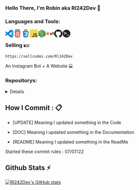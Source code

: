 ### Hello There, I'm Robin aka Rl242Dev 👋 

### Languages and Tools:

<img align="left" alt="Visual Studio Code" width="26px" src="https://raw.githubusercontent.com/github/explore/80688e429a7d4ef2fca1e82350fe8e3517d3494d/topics/visual-studio-code/visual-studio-code.png" />
<img align="left" alt="HTML5" width="26px" src="https://raw.githubusercontent.com/github/explore/80688e429a7d4ef2fca1e82350fe8e3517d3494d/topics/html/html.png" />
<img align="left" alt="CSS3" width="26px" src="https://raw.githubusercontent.com/github/explore/80688e429a7d4ef2fca1e82350fe8e3517d3494d/topics/css/css.png" />
<img align="left" alt="JavaScript" width="26px" src="https://raw.githubusercontent.com/github/explore/80688e429a7d4ef2fca1e82350fe8e3517d3494d/topics/javascript/javascript.png" />
<img align="left" alt="Node.js" width="26px" src="https://raw.githubusercontent.com/github/explore/80688e429a7d4ef2fca1e82350fe8e3517d3494d/topics/nodejs/nodejs.png" />
<img align="left" alt="Git" width="26px" src="https://raw.githubusercontent.com/github/explore/80688e429a7d4ef2fca1e82350fe8e3517d3494d/topics/git/git.png" />
<img align="left" alt="GitHub" width="26px" src="https://raw.githubusercontent.com/github/explore/78df643247d429f6cc873026c0622819ad797942/topics/github/github.png" />
<img align="left" alt="Terminal" width="26px" src="https://raw.githubusercontent.com/github/explore/80688e429a7d4ef2fca1e82350fe8e3517d3494d/topics/terminal/terminal.png" />

<br />

### Selling 💵: 

    https://sellcodes.com/Rl242Dev

An Instagram Bot + A Website 💻

### Repositorys: 

<details>

## Stink : [<img align="left" width="26px" src="https://raw.githubusercontent.com/github/explore/78df643247d429f6cc873026c0622819ad797942/topics/github/github.png">][Stink] 💻
   Stink is an application develloped by [Nefta] and me.
   
   Working : ✔
   
   Status : Abandoned
## Covid-Prevention : [<img align="left" width="26px" src="https://raw.githubusercontent.com/github/explore/78df643247d429f6cc873026c0622819ad797942/topics/github/github.png">][Covid] 😷
   A module that i've created for a project.
   
   Working : ✔
   
   Status : Finished
## Pythagore Solver : [<img align="left" width="26px" src="https://raw.githubusercontent.com/github/explore/78df643247d429f6cc873026c0622819ad797942/topics/github/github.png">][Pythagore] 🎓
   A solver for Pythagore Problems, project for school.
   
   Working : ✔
   
   Status : Finished
## Website : [<img align="left" width="26px" src="https://raw.githubusercontent.com/github/explore/78df643247d429f6cc873026c0622819ad797942/topics/github/github.png">][Site] 🌐
   The code of my Website. 
   
   Working : ✔
   
   Status : Working On
## LifeMotto : [<img align="left" width="26px" src="https://raw.githubusercontent.com/github/explore/78df643247d429f6cc873026c0622819ad797942/topics/github/github.png">][LifeMotto] 💭
   A LifeMotto but the programming Version.
   
   Working : ✔
   
   Status : Finished
## AverageCalculator : [<img align="left" width="26px" src="https://raw.githubusercontent.com/github/explore/78df643247d429f6cc873026c0622819ad797942/topics/github/github.png">][Virus] 📊
   An Calculator for Averages, project for school.
   
   Working : ✔
   
   Status: Finished
## Virus : [<img align="left" width="26px" src="https://raw.githubusercontent.com/github/explore/78df643247d429f6cc873026c0622819ad797942/topics/github/github.png">][Virus] ❌ 
   Virus that i've created,
   
      - IncognitoMode
      
      - ReplicateDosTool
      
      - IpGrefferVirus
      
      - ReplicateVirus
   
   Working : ✔
   
   Status : Finished
## IpSelect : [<img align="left" width="26px" src="https://raw.githubusercontent.com/github/explore/78df643247d429f6cc873026c0622819ad797942/topics/github/github.png">][IpSelector]📶                  
Explenation of mysql-python + simple project for showing

   Working : ✔

   Status : Finished
   
 ## ArmaDashboard : [<img align="left" width="26px" src="https://raw.githubusercontent.com/github/explore/78df643247d429f6cc873026c0622819ad797942/topics/github/github.png">][ArmaDashBoard]📄
 A DashBoard for Arma 3 Databases, explained how to use Symfony + MySql
 
   Working : ✔
 
   Status : Finished
   
## SqlInsert : [<img align="left" width="26px" src="https://raw.githubusercontent.com/github/explore/78df643247d429f6cc873026c0622819ad797942/topics/github/github.png">][SqlInsert]📦
A Python file used to insert data easily in your sql tables.

   Working : ✔
   
   Status : Finished
   
</details>

## How I Commit : 📋

   - [UPDATE] Meaning I updated something in the Code

   - [DOC] Meaning I updated something in the Documentation

   - [README] Meaning I updated something in the ReadMe

Started these commit rules : 07/07/22

## Github Stats :zap:

  [![Rl242Dev's GitHub stats](https://github-readme-stats.vercel.app/api?username=Rl242Dev)](https://github.com/anuraghazra/github-readme-stats)



[Website]: https://rl242dev.github.io/Rl242.github.io/
[Covid]: https://github.com/Rl242Dev/Covid-Prevention
[Stink]: https://github.com/Rl242Dev/Stink
[Pythagore]: https://github.com/Rl242Dev/PythagoreSolver
[LifeMotto]: https://github.com/Rl242Dev/LifeMotto
[Average]: https://github.com/Rl242Dev/AverageCalculator
[Virus]: https://github.com/Rl242Dev/Virus
[Site]: https://github.com/Rl242Dev/Rl242.github.io
[Nefta]: https://github.com/Neftaaa
[IpSelector]: https://github.com/Rl242Dev/IpSelector
[ArmaDashBoard]: https://github.com/Rl242Dev/ArmaDashboard
[SqlInsert]: https://github.com/Rl242Dev/SqlInsert
